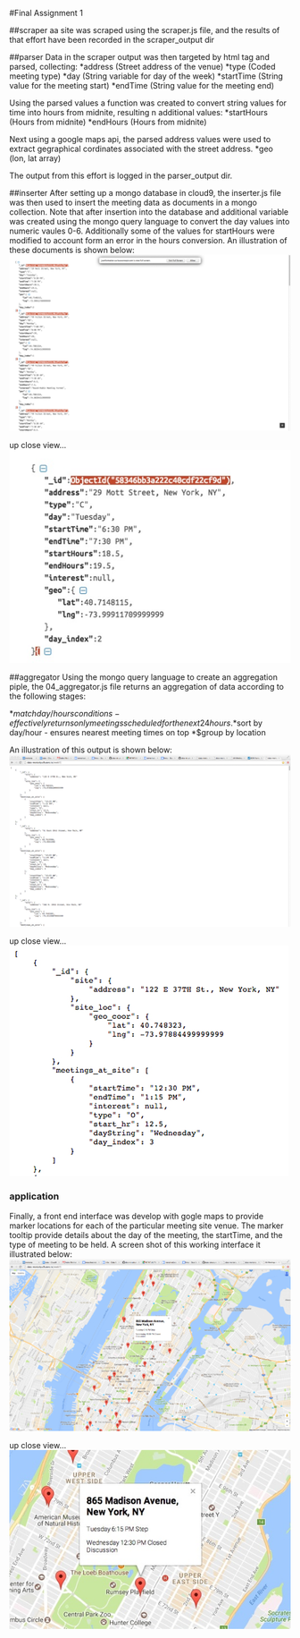 #Final Assignment 1

##scraper
aa site was scraped using the scraper.js file, and the results of that effort have been recorded in the scraper_output dir

##parser
Data in the scraper output was then targeted by html tag and parsed, collecting: 
*address (Street address of the venue)
*type (Coded meeting type)
*day (String variable for day of the week)
*startTime (String value for the meeting start)
*endTime (String value for the meeting end)

Using the parsed values a function was created to convert string values for time into hours from midnite, resulting n additional values:
*startHours (Hours from midnite)
*endHours (Hours from midnite)

Next using a google maps api, the parsed address values were used to extract gegraphical cordinates associated with the street address.
*geo (lon, lat array)

The output from this effort is logged in the parser_output dir.

##inserter
After setting up a mongo database in cloud9, the inserter.js file was then used to insert the meeting data as documents in a mongo collection. Note that after insertion into the database and additional variable was created using the mongo query language to convert the day values into numeric vaules 0-6. Additionally some of the values for startHours were modified to account form an error in the hours conversion. An illustration of these documents is shown below:
![db](images/mongo_collection.jpg)

up close view...
![db](images/mongo_collection_sample.jpg)


##aggregator
Using the mongo query language to create an aggregation piple, the 04_aggregator.js file returns an aggregation of data according to the following stages:

*$match day/hours conditions - effectively returns only meetings scheduled for the next 24 hours.
*$sort by day/hour - ensures nearest meeting times on top
*$group by location

An illustration of this output is shown below:
![api](images/mongo_api_output.jpg)

up close view...
![api](images/mongo_api_output_sample.jpg)

### application
Finally, a front end interface was develop with gogle maps to provide marker locations for each of the particular meeting site venue. The marker tooltip provide details about the day of the meeting, the startTime, and the type of meeting to be held. A screen shot of this working interface it illustrated below:
![app](images/final.jpg)

up close view...
![app](images/final2.jpg)
